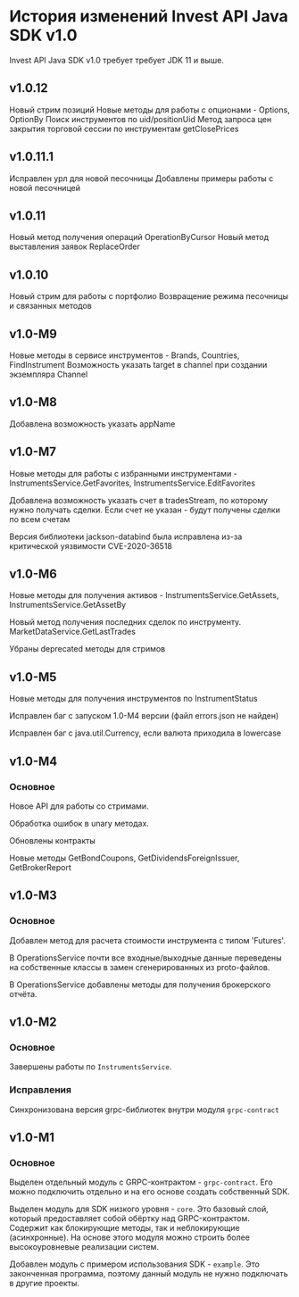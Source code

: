 # История изменений Invest API Java SDK v1.0

Invest API Java SDK v1.0 требует требует JDK 11 и выше.

## v1.0.12

Новый стрим позиций
Новые методы для работы с опционами - Options, OptionBy
Поиск инструментов по uid/positionUid
Метод запроса цен закрытия торговой сессии по инструментам getClosePrices

## v1.0.11.1

Исправлен урл для новой песочницы
Добавлены примеры работы с новой песочницей

## v1.0.11

Новый метод получения операций OperationByCursor
Новый метод выставления заявок ReplaceOrder

## v1.0.10

Новый стрим для работы с портфолио
Возвращение режима песочницы и связанных методов

## v1.0-M9

Новые методы в сервисе инструментов - Brands, Countries, FindInstrument
Возможность указать target в channel при создании экземпляра Channel

## v1.0-M8

Добавлена возможность указать appName

## v1.0-M7

Новые методы для работы с избранными инструментами - InstrumentsService.GetFavorites, InstrumentsService.EditFavorites

Добавлена возможность указать счет в tradesStream, по которому нужно получать сделки. Если счет не указан - будут получены сделки по всем счетам

Версия библиотеки jackson-databind была исправлена из-за критической уязвимости CVE-2020-36518

## v1.0-M6

Новые методы для получения активов -  InstrumentsService.GetAssets, InstrumentsService.GetAssetBy

Новый метод получения последних сделок по инструменту. MarketDataService.GetLastTrades

Убраны deprecated методы для стримов

## v1.0-M5

Новые методы для получения инструментов по InstrumentStatus

Исправлен баг с запуском 1.0-M4 версии (файл errors.json не найден)

Исправлен баг с java.util.Currency, если валюта приходила в lowercase

## v1.0-M4

### Основное

Новое API для работы со стримами.

Обработка ошибок в unary методах.

Обновлены контракты

Новые методы GetBondCoupons, GetDividendsForeignIssuer, GetBrokerReport


## v1.0-M3

### Основное

Добавлен метод для расчета стоимости инструмента с типом 'Futures'.

В OperationsService почти все входные/выходные данные переведены на собственные классы
в замен сгенерированных из proto-файлов.

В OperationsService добавлены методы для получения брокерского отчёта.

## v1.0-M2

### Основное

Завершены работы по `InstrumentsService`.

### Исправления

Синхронизована версия grpc-библиотек внутри модуля `grpc-contract`

## v1.0-M1

### Основное

Выделен отдельный модуль c GRPC-контрактом - `grpc-contract`. Его можно подключить отдельно и на его основе создать
собственный SDK.

Выделен модуль для SDK низкого уровня - `core`. Это базовый слой, который предоставляет собой обёртку над
GRPC-контрактом. Содержит как блокирующие методы, так и неблокирующие (асинхронные). На основе этого
модуля можно строить более высокоуровневые реализации систем.

Добавлен модуль с примером использования SDK - `example`. Это законченная программа, поэтому данный модуль не нужно
подключать в другие проекты.
